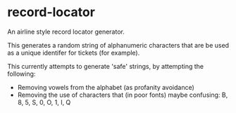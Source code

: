 # record-locator

An airline style record locator generator. 

This generates a random string of alphanumeric characters that are be used 
as a unique identifer for tickets (for example). 

This currently attempts to generate 'safe' strings, by attempting the following:

* Removing vowels from the alphabet (as profanity avoidance)
* Removing the use of characters that (in poor fonts) maybe confusing: B, 8, 5, S, 0, O, 1, I, Q
